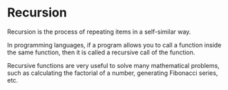 # Recursion #

Recursion is the process of repeating items in a self-similar way.

In programming languages, if a program allows you to call a function inside the same function, then it is called a recursive call of the function.

Recursive functions are very useful to solve many mathematical problems, such as calculating the factorial of a number, generating Fibonacci series, etc.